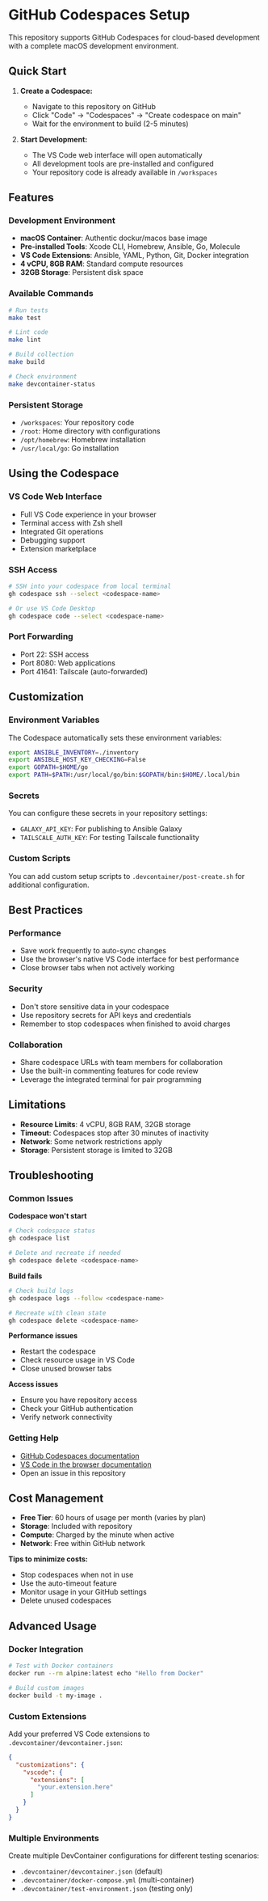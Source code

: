 # GitHub Codespaces Setup

This repository supports GitHub Codespaces for cloud-based development with a complete macOS development environment.

## Quick Start

1. **Create a Codespace:**
   - Navigate to this repository on GitHub
   - Click "Code" → "Codespaces" → "Create codespace on main"
   - Wait for the environment to build (2-5 minutes)

2. **Start Development:**
   - The VS Code web interface will open automatically
   - All development tools are pre-installed and configured
   - Your repository code is already available in `/workspaces`

## Features

### Development Environment
- **macOS Container**: Authentic dockur/macos base image
- **Pre-installed Tools**: Xcode CLI, Homebrew, Ansible, Go, Molecule
- **VS Code Extensions**: Ansible, YAML, Python, Git, Docker integration
- **4 vCPU, 8GB RAM**: Standard compute resources
- **32GB Storage**: Persistent disk space

### Available Commands
```bash
# Run tests
make test

# Lint code
make lint

# Build collection
make build

# Check environment
make devcontainer-status
```

### Persistent Storage
- `/workspaces`: Your repository code
- `/root`: Home directory with configurations
- `/opt/homebrew`: Homebrew installation
- `/usr/local/go`: Go installation

## Using the Codespace

### VS Code Web Interface
- Full VS Code experience in your browser
- Terminal access with Zsh shell
- Integrated Git operations
- Debugging support
- Extension marketplace

### SSH Access
```bash
# SSH into your codespace from local terminal
gh codespace ssh --select <codespace-name>

# Or use VS Code Desktop
gh codespace code --select <codespace-name>
```

### Port Forwarding
- Port 22: SSH access
- Port 8080: Web applications
- Port 41641: Tailscale (auto-forwarded)

## Customization

### Environment Variables
The Codespace automatically sets these environment variables:
```bash
export ANSIBLE_INVENTORY=./inventory
export ANSIBLE_HOST_KEY_CHECKING=False
export GOPATH=$HOME/go
export PATH=$PATH:/usr/local/go/bin:$GOPATH/bin:$HOME/.local/bin
```

### Secrets
You can configure these secrets in your repository settings:
- `GALAXY_API_KEY`: For publishing to Ansible Galaxy
- `TAILSCALE_AUTH_KEY`: For testing Tailscale functionality

### Custom Scripts
You can add custom setup scripts to `.devcontainer/post-create.sh` for additional configuration.

## Best Practices

### Performance
- Save work frequently to auto-sync changes
- Use the browser's native VS Code interface for best performance
- Close browser tabs when not actively working

### Security
- Don't store sensitive data in your codespace
- Use repository secrets for API keys and credentials
- Remember to stop codespaces when finished to avoid charges

### Collaboration
- Share codespace URLs with team members for collaboration
- Use the built-in commenting features for code review
- Leverage the integrated terminal for pair programming

## Limitations

- **Resource Limits**: 4 vCPU, 8GB RAM, 32GB storage
- **Timeout**: Codespaces stop after 30 minutes of inactivity
- **Network**: Some network restrictions apply
- **Storage**: Persistent storage is limited to 32GB

## Troubleshooting

### Common Issues

**Codespace won't start**
```bash
# Check codespace status
gh codespace list

# Delete and recreate if needed
gh codespace delete <codespace-name>
```

**Build fails**
```bash
# Check build logs
gh codespace logs --follow <codespace-name>

# Recreate with clean state
gh codespace delete <codespace-name>
```

**Performance issues**
- Restart the codespace
- Check resource usage in VS Code
- Close unused browser tabs

**Access issues**
- Ensure you have repository access
- Check your GitHub authentication
- Verify network connectivity

### Getting Help
- [GitHub Codespaces documentation](https://docs.github.com/en/codespaces)
- [VS Code in the browser documentation](https://code.visualstudio.com/docs/editor/browser)
- Open an issue in this repository

## Cost Management

- **Free Tier**: 60 hours of usage per month (varies by plan)
- **Storage**: Included with repository
- **Compute**: Charged by the minute when active
- **Network**: Free within GitHub network

**Tips to minimize costs:**
- Stop codespaces when not in use
- Use the auto-timeout feature
- Monitor usage in your GitHub settings
- Delete unused codespaces

## Advanced Usage

### Docker Integration
```bash
# Test with Docker containers
docker run --rm alpine:latest echo "Hello from Docker"

# Build custom images
docker build -t my-image .
```

### Custom Extensions
Add your preferred VS Code extensions to `.devcontainer/devcontainer.json`:
```json
{
  "customizations": {
    "vscode": {
      "extensions": [
        "your.extension.here"
      ]
    }
  }
}
```

### Multiple Environments
Create multiple DevContainer configurations for different testing scenarios:
- `.devcontainer/devcontainer.json` (default)
- `.devcontainer/docker-compose.yml` (multi-container)
- `.devcontainer/test-environment.json` (testing only)
